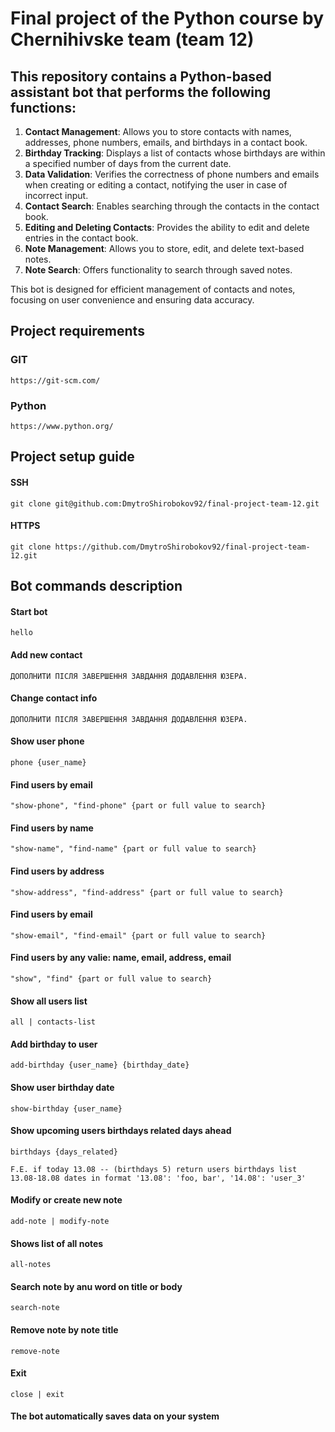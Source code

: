 # Final project of the Python course by Chernihivske team (team 12)

## This repository contains a **Python-based assistant** bot that performs the following functions:

1. **Contact Management**: Allows you to store contacts with names, addresses, phone numbers, emails, and birthdays in a contact book.
2. **Birthday Tracking**: Displays a list of contacts whose birthdays are within a specified number of days from the current date.
3. **Data Validation**: Verifies the correctness of phone numbers and emails when creating or editing a contact, notifying the user in case of incorrect input.
4. **Contact Search**: Enables searching through the contacts in the contact book.
5. **Editing and Deleting Contacts**: Provides the ability to edit and delete entries in the contact book.
6. **Note Management**: Allows you to store, edit, and delete text-based notes.
7. **Note Search**: Offers functionality to search through saved notes. 

This bot is designed for efficient management of contacts and notes, focusing on user convenience and ensuring data accuracy.

## Project requirements

### GIT
```https://git-scm.com/```

### Python
```https://www.python.org/```

## Project setup guide

#### SSH
``git clone git@github.com:DmytroShirobokov92/final-project-team-12.git``

#### HTTPS
``git clone https://github.com/DmytroShirobokov92/final-project-team-12.git``

## Bot commands description

#### Start bot
```hello```

#### Add new contact 
```ДОПОЛНИТИ ПІСЛЯ ЗАВЕРШЕННЯ ЗАВДАННЯ ДОДАВЛЕННЯ ЮЗЕРА.```

#### Change contact info
```ДОПОЛНИТИ ПІСЛЯ ЗАВЕРШЕННЯ ЗАВДАННЯ ДОДАВЛЕННЯ ЮЗЕРА.```

#### Show user phone
```phone {user_name}```

#### Find users by email
```"show-phone", "find-phone" {part or full value to search}```

#### Find users by name
```"show-name", "find-name" {part or full value to search}```

#### Find users by address
```"show-address", "find-address" {part or full value to search}```

#### Find users by email
```"show-email", "find-email" {part or full value to search}```

#### Find users by any valie: name, email, address, email
```"show", "find" {part or full value to search}```

#### Show all users list
```all | contacts-list```

#### Add birthday to user
```add-birthday {user_name} {birthday_date}```

#### Show user birthday date
```show-birthday {user_name}```

#### Show upcoming users birthdays related days ahead 
```birthdays {days_related}```

``F.E. if today 13.08 -- (birthdays 5) return users birthdays list 13.08-18.08 dates in format '13.08': 'foo, bar', '14.08': 'user_3'``

#### Modify or create new note
```add-note | modify-note```

#### Shows list of all notes
```all-notes```

#### Search note by anu word on title or body
```search-note```

#### Remove note by note title
```remove-note```

#### Exit
```close | exit```

#### The bot automatically saves data on your system